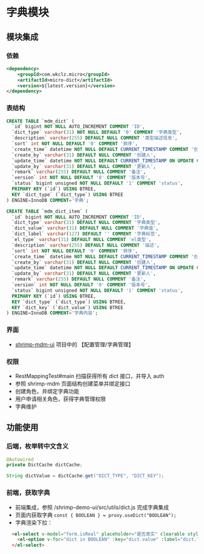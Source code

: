 # 字典模块

## 模块集成

### 依赖
```xml
<dependency>
    <groupId>com.wkclz.micro</groupId>
    <artifactId>micro-dict</artifactId>
    <version>${latest.version}</version>
</dependency>
```

### 表结构

```sql
CREATE TABLE `mdm_dict` (
  `id` bigint NOT NULL AUTO_INCREMENT COMMENT 'ID',
  `dict_type` varchar(31) NOT NULL DEFAULT '0' COMMENT '字典类型',
  `description` varchar(255) DEFAULT NULL COMMENT '类型描述信息',
  `sort` int NOT NULL DEFAULT '0' COMMENT '排序',
  `create_time` datetime NOT NULL DEFAULT CURRENT_TIMESTAMP COMMENT '创建时间',
  `create_by` varchar(31) DEFAULT NULL COMMENT '创建人',
  `update_time` datetime NOT NULL DEFAULT CURRENT_TIMESTAMP ON UPDATE CURRENT_TIMESTAMP COMMENT '更新时间',
  `update_by` varchar(31) DEFAULT NULL COMMENT '更新人',
  `remark` varchar(255) DEFAULT NULL COMMENT '备注',
  `version` int NOT NULL DEFAULT '0' COMMENT '版本号',
  `status` bigint unsigned NOT NULL DEFAULT '1' COMMENT 'status',
  PRIMARY KEY (`id`) USING BTREE,
  KEY `dict_type` (`dict_type`) USING BTREE
) ENGINE=InnoDB COMMENT='字典';

CREATE TABLE `mdm_dict_item` (
  `id` bigint NOT NULL AUTO_INCREMENT COMMENT 'ID',
  `dict_type` varchar(31) DEFAULT NULL COMMENT '字典类型',
  `dict_value` varchar(31) DEFAULT NULL COMMENT '字典值',
  `dict_label` varchar(127) DEFAULT '' COMMENT '字典标签',
  `el_type` varchar(31) DEFAULT NULL COMMENT 'el类型',
  `description` varchar(255) DEFAULT NULL COMMENT '描述',
  `sort` int NOT NULL DEFAULT '0' COMMENT '排序',
  `create_time` datetime NOT NULL DEFAULT CURRENT_TIMESTAMP COMMENT '创建时间',
  `create_by` varchar(31) DEFAULT NULL COMMENT '创建人',
  `update_time` datetime NOT NULL DEFAULT CURRENT_TIMESTAMP ON UPDATE CURRENT_TIMESTAMP COMMENT '更新时间',
  `update_by` varchar(31) DEFAULT NULL COMMENT '更新人',
  `remark` varchar(255) DEFAULT NULL COMMENT '备注',
  `version` int NOT NULL DEFAULT '0' COMMENT '版本号',
  `status` bigint unsigned NOT NULL DEFAULT '1' COMMENT 'status',
  PRIMARY KEY (`id`) USING BTREE,
  KEY `dict_type` (`dict_type`) USING BTREE,
  KEY `dict_key` (`dict_value`) USING BTREE
) ENGINE=InnoDB COMMENT='字典内容';
```

### 界面

- [shrimp-mdm-ui](https://github.com/shrimp-cloud/shrimp-mdm-ui) 项目中的 【配置管理/字典管理】

### 权限
- RestMappingTest#main 扫描获得所有 dict 接口，并导入 auth
- 参照 shrimp-mdm 页面结构创建菜单并绑定接口
- 创建角色，并绑定字典功能
- 用户申请相关角色，获得字典管理权限
- 字典维护


## 功能使用

### 后端，枚举转中文含义

```java
@Autowired
private DictCache dictCache;

String dictValue = dictCache.get("DICT_TYPE", "DICT_KEY");
```

### 前端，获取字典

- 前端集成，参照 /shrimp-demo-ui/src/utils/dict.js 完成字典集成
- 页面内获取字典 `const { BOOLEAN } = proxy.useDict("BOOLEAN");`
- 字典渲染下拉：
```html
  <el-select v-model="form.isReal" placeholder="是否真实" clearable style='width: 600px'>
    <el-option v-for="dict in BOOLEAN" :key="dict.value" :label="dict.label" :value="dict.value"/>
  </el-select>
```

